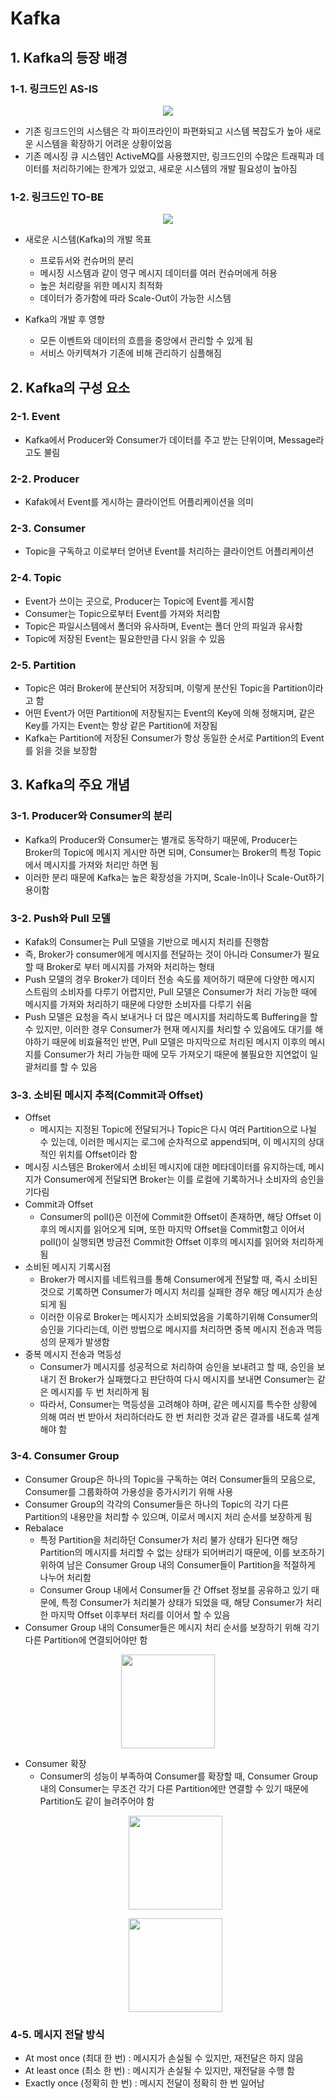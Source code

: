 # Kafka

## 1. Kafka의 등장 배경

### 1-1. 링크드인 AS-IS

<p align="center"><img src="../imagespace/linkedin1.png"></p>

- 기존 링크드인의 시스템은 각 파이프라인이 파편화되고 시스템 복잡도가 높아 새로운 시스템을 확장하기 어려운 상황이었음
- 기존 메시징 큐 시스템인 ActiveMQ를 사용했지만, 링크드인의 수많은 트래픽과 데이터를 처리하기에는 한계가 있었고, 새로운 시스템의 개발 필요성이 높아짐

### 1-2. 링크드인 TO-BE

<p align="center"><img src="../imagespace/linkedin2.png"></p>

- 새로운 시스템(Kafka)의 개발 목표
    - 프로듀서와 컨슈머의 분리
    - 메시징 시스템과 같이 영구 메시지 데이터를 여러 컨슈머에게 허용
    - 높은 처리량을 위한 메시지 최적화
    - 데이터가 증가함에 따라 Scale-Out이 가능한 시스템

- Kafka의 개발 후 영향
    - 모든 이벤트와 데이터의 흐름을 중앙에서 관리할 수 있게 됨
    - 서비스 아키텍쳐가 기존에 비해 관리하기 심플해짐

## 2. Kafka의 구성 요소

### 2-1. Event
- Kafka에서 Producer와 Consumer가 데이터를 주고 받는 단위이며, Message라고도 불림

### 2-2. Producer
- Kafak에서 Event를 게시하는 클라이언트 어플리케이션을 의미

### 2-3. Consumer
- Topic을 구독하고 이로부터 얻어낸 Event를 처리하는 클라이언트 어플리케이션

### 2-4. Topic
- Event가 쓰이는 곳으로, Producer는 Topic에 Event를 게시함
- Consumer는 Topic으로부터 Event를 가져와 처리함
- Topic은 파일시스템에서 폴더와 유사하며, Event는 폴더 안의 파일과 유사함
- Topic에 저장된 Event는 필요한만큼 다시 읽을 수 있음

### 2-5. Partition
- Topic은 여러 Broker에 분산되어 저장되며, 이렇게 분산된 Topic을 Partition이라고 함
- 어떤 Event가 어떤 Partition에 저장될지는 Event의 Key에 의해 정해지며, 같은 Key를 가지는 Event는 항상 같은 Partition에 저장됨
- Kafka는 Partition에 저장된 Consumer가 항상 동일한 순서로 Partition의 Event를 읽을 것을 보장함

## 3. Kafka의 주요 개념

### 3-1. Producer와 Consumer의 분리
- Kafka의 Producer와 Consumer는 별개로 동작하기 때문에, Producer는 Broker의 Topic에 메시지 게시만 하면 되며, Consumer는 Broker의 특정 Topic에서 메시지를 가져와 처리만 하면 됨
- 이러한 분리 때문에 Kafka는 높은 확장성을 가지며, Scale-In이나 Scale-Out하기 용이함

### 3-2. Push와 Pull 모델
- Kafak의 Consumer는 Pull 모델을 기반으로 메시지 처리를 진행함
- 즉, Broker가 consumer에게 메시지를 전달하는 것이 아니라 Consumer가 필요할 때 Broker로 부터 메시지를 가져와 처리하는 형태
- Push 모델의 경우 Broker가 데이터 전송 속도를 제어하기 때문에 다양한 메시지 스트림의 소비자를 다루기 어렵지만, Pull 모델은 Consumer가 처리 가능한 때에 메시지를 가져와 처리하기 때문에 다양한 소비자를 다루기 쉬움
- Push 모델은 요청을 즉시 보내거나 더 많은 메시지를 처리하도록 Buffering을 할 수 있지만, 이러한 경우 Consumer가 현재 메시지를 처리할 수 있음에도 대기를 해야하기 때문에 비효율적인 반면, Pull 모델은 마지막으로 처리된 메시지 이후의 메시지를 Consumer가 처리 가능한 때에 모두 가져오기 때문에 불필요한 지연없이 일괄처리를 할 수 있음

### 3-3. 소비된 메시지 추적(Commit과 Offset)
- Offset 
    - 메시지는 지정된 Topic에 전달되거나 Topic은 다시 여러 Partition으로 나뉠 수 있는데, 이러한 메시지는 로그에 순차적으로 append되며, 이 메시지의 상대적인 위치를 Offset이라 함
- 메시징 시스템은 Broker에서 소비된 메시지에 대한 메타데이터를 유지하는데, 메시지가 Consumer에게 전달되면 Broker는 이를 로컬에 기록하거나 소비자의 승인을 기다림
- Commit과 Offset
    - Consumer의 poll()은 이전에 Commit한 Offset이 존재하면, 해당 Offset 이후의 메시지를 읽어오게 되며, 또한 마지막 Offset을 Commit함고 이어서 poll()이 실행되면 방금전 Commit한 Offset 이후의 메시지를 읽어와 처리하게 됨
- 소비된 메시지 기록시점
    - Broker가 메시지를 네트워크를 통해 Consumer에게 전달할 때, 즉시 소비된 것으로 기록하면 Consumer가 메시지 처리를 실패한 경우 해당 메시지가 손상되게 됨
    - 이러한 이유로 Broker는 메시지가 소비되었음을 기록하기위해 Consumer의 승인을 기다리는데, 이런 방법으로 메시지를 처리하면 중복 메시지 전송과 멱등성의 문제가 발생함
- 중복 메시지 전송과 멱등성
    - Consumer가 메시지를 성공적으로 처리하여 승인을 보내려고 할 때, 승인을 보내기 전 Broker가 실패했다고 판단하여 다시 메시지를 보내면 Consumer는 같은 메시지를 두 번 처리하게 됨
    - 따라서, Consumer는 멱등성을 고려해야 하며, 같은 메시지를 특수한 상황에 의해 여러 번 받아서 처리하더라도 한 번 처리한 것과 같은 결과를 내도록 설계해야 함

### 3-4. Consumer Group
- Consumer Group은 하나의 Topic을 구독하는 여러 Consumer들의 모음으로, Consumer를 그룹화하여 가용성을 증가시키기 위해 사용
- Consumer Group의 각각의 Consumer들은 하나의 Topic의 각기 다른 Partition의 내용만을 처리할 수 있으며, 이로서 메시지 처리 순서를 보장하게 됨
- Rebalace
    - 특정 Partition을 처리하던 Consumer가 처리 불가 상태가 된다면 해당 Partition의 메시지를 처리할 수 없는 상태가 되어버리기 때문에, 이를 보조하기 위하여 남은 Consumer Group 내의 Consumer들이 Partition을 적절하게 나누어 처리함
    - Consumer Group 내에서 Consumer들 간 Offset 정보를 공유하고 있기 때문에, 특정 Consumer가 처리불가 상태가 되었을 때, 해당 Consumer가 처리한 마지막 Offset 이후부터 처리를 이어서 할 수 있음
- Consumer Group 내의 Consumer들은 메시지 처리 순서를 보장하기 위해 각기 다른 Partition에 연결되어야만 함

<p align="center"><img src="../imagespace/linkedin3.png" height=150></p>

- Consumer 확장
    - Consumer의 성능이 부족하여 Consumer를 확장할 때, Consumer Group 내의 Consumer는 무조건 각기 다른 Partition에만 연결할 수 있기 때문에 Partition도 같이 늘려주어야 함
    <p align="center"><img src="../imagespace/linkedin4.png" height=150></p>
    <p align="center"><img src="../imagespace/linkedin5.png" height=150></p>

### 4-5. 메시지 전달 방식
- At most once (최대 한 번) : 메시지가 손실될 수 있지만, 재전달은 하지 않음
- At least once (최소 한 번) : 메시지가 손실될 수 있지만, 재전달을 수행 함
- Exactly once (정확히 한 번) : 메시지 전달이 정확히 한 번 일어남

